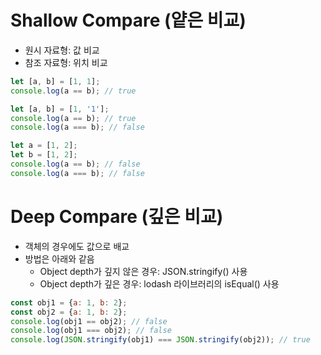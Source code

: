 # Shallow Compare (얕은 비교)
- 원시 자료형: 값 비교
- 참조 자료형: 위치 비교
```js
let [a, b] = [1, 1];
console.log(a == b); // true
```
```js
let [a, b] = [1, '1'];
console.log(a == b); // true
console.log(a === b); // false
```
```js
let a = [1, 2];
let b = [1, 2];
console.log(a == b); // false
console.log(a === b); // false
```

# Deep Compare (깊은 비교)
- 객체의 경우에도 값으로 배교
- 방법은 아래와 같음
    - Object depth가 깊지 않은 경우: JSON.stringify() 사용
    - Object depth가 깊은 경우: lodash 라이브러리의 isEqual() 사용

```js
const obj1 = {a: 1, b: 2};
const obj2 = {a: 1, b: 2};
console.log(obj1 == obj2); // false
console.log(obj1 === obj2); // false
console.log(JSON.stringify(obj1) === JSON.stringify(obj2)); // true
```